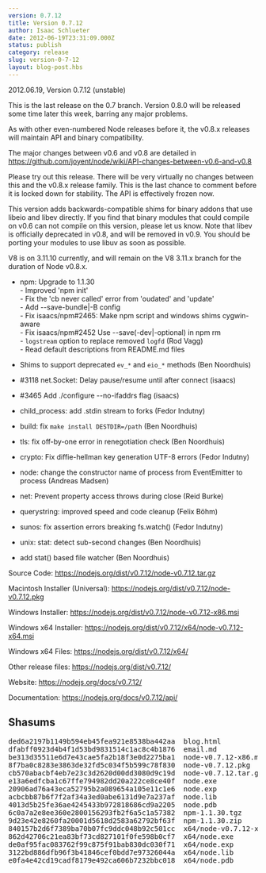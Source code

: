 ```yaml
---
version: 0.7.12
title: Version 0.7.12
author: Isaac Schlueter
date: 2012-06-19T23:31:09.000Z
status: publish
category: release
slug: version-0-7-12
layout: blog-post.hbs
---
```


<p>2012.06.19, Version 0.7.12 (unstable)  </p>
<p>This is the last release on the 0.7 branch.  Version 0.8.0 will be released some time later this week, barring any major problems.  </p>
<p>As with other even-numbered Node releases before it, the v0.8.x releases will maintain API and binary compatibility.  </p>
<p>The major changes between v0.6 and v0.8 are detailed in <a href="https://github.com/joyent/node/wiki/API-changes-between-v0.6-and-v0.8">https://github.com/joyent/node/wiki/API-changes-between-v0.6-and-v0.8</a>  </p>
<p>Please try out this release.  There will be very virtually no changes between this and the v0.8.x release family.  This is the last chance to comment before it is locked down for stability.  The API is effectively frozen now.  </p>
<p>This version adds backwards-compatible shims for binary addons that use libeio and libev directly.  If you find that binary modules that could compile on v0.6 can not compile on this version, please let us know. Note that libev is officially deprecated in v0.8, and will be removed in v0.9.  You should be porting your modules to use libuv as soon as possible.  </p>
<p>V8 is on 3.11.10 currently, and will remain on the V8 3.11.x branch for the duration of Node v0.8.x.   </p>
<ul>   <li><p>npm: Upgrade to 1.1.30<br> - Improved &#39;npm init&#39;<br> - Fix the &#39;cb never called&#39; error from &#39;oudated&#39; and &#39;update&#39;<br> - Add --save-bundle|-B config<br> - Fix isaacs/npm#2465: Make npm script and windows shims cygwin-aware<br> - Fix isaacs/npm#2452 Use --save(-dev|-optional) in npm rm<br> - <code>logstream</code> option to replace removed <code>logfd</code> (Rod Vagg)<br> - Read default descriptions from README.md files </p>
  </li> <li><p>Shims to support deprecated <code>ev_*</code> and <code>eio_*</code> methods (Ben Noordhuis)</p>
  </li> <li><p>#3118 net.Socket: Delay pause/resume until after connect (isaacs)</p>
  </li> <li><p>#3465 Add ./configure --no-ifaddrs flag (isaacs)</p>
  </li> <li><p>child_process: add .stdin stream to forks (Fedor Indutny)</p>
  </li> <li><p>build: fix <code>make install DESTDIR=/path</code> (Ben Noordhuis)</p>
  </li> <li><p>tls: fix off-by-one error in renegotiation check (Ben Noordhuis)</p>
  </li> <li><p>crypto: Fix diffie-hellman key generation UTF-8 errors (Fedor Indutny)</p>
  </li> <li><p>node: change the constructor name of process from EventEmitter to process (Andreas Madsen)</p>
  </li> <li><p>net: Prevent property access throws during close (Reid Burke)</p>
  </li> <li><p>querystring: improved speed and code cleanup (Felix Böhm)</p>
  </li> <li><p>sunos: fix assertion errors breaking fs.watch() (Fedor Indutny)</p>
  </li> <li><p>unix: stat: detect sub-second changes (Ben Noordhuis)</p>
  </li> <li><p>add stat() based file watcher (Ben Noordhuis)</p>
  </li> </ul> <p>Source Code: <a href="https://nodejs.org/dist/v0.7.12/node-v0.7.12.tar.gz">https://nodejs.org/dist/v0.7.12/node-v0.7.12.tar.gz</a>  </p>
  <p>Macintosh Installer (Universal): <a href="https://nodejs.org/dist/v0.7.12/node-v0.7.12.pkg">https://nodejs.org/dist/v0.7.12/node-v0.7.12.pkg</a>  </p>
  <p>Windows Installer: <a href="https://nodejs.org/dist/v0.7.12/node-v0.7.12-x86.msi">https://nodejs.org/dist/v0.7.12/node-v0.7.12-x86.msi</a>  </p>
  <p>Windows x64 Installer: <a href="https://nodejs.org/dist/v0.7.12/x64/node-v0.7.12-x64.msi">https://nodejs.org/dist/v0.7.12/x64/node-v0.7.12-x64.msi</a>  </p>
  <p>Windows x64 Files: <a href="https://nodejs.org/dist/v0.7.12/x64/">https://nodejs.org/dist/v0.7.12/x64/</a>  </p>
  <p>Other release files: <a href="https://nodejs.org/dist/v0.7.12/">https://nodejs.org/dist/v0.7.12/</a>  </p>
  <p>Website: <a href="https://nodejs.org/docs/v0.7.12/">https://nodejs.org/docs/v0.7.12/</a>  </p>
  <p>Documentation: <a href="https://nodejs.org/docs/v0.7.12/api/">https://nodejs.org/docs/v0.7.12/api/</a> </p>

<h2>Shasums</h2>

<pre>ded6a2197b1149b594eb45fea921e8538ba442aa  blog.html
dfabff0923d4b4f1d53bd9831514c1ac8c4b1876  email.md
be313d35511e6d7e43cae5fa2b18f3e0d2275ba1  node-v0.7.12-x86.msi
8f7ba0c8283e3863de32fd5c034f5b599c78f830  node-v0.7.12.pkg
cb570abacbf4eb7e23c3d2620d00dd3080d9c19d  node-v0.7.12.tar.gz
e13a6edfcba1c67ffe794982dd20a222ce8ce40f  node.exe
20906ad76a43eca52795b2a089654a105e11c1e6  node.exp
acbcbb87b6f7f2af34a3ed0abe6131d9e7a237af  node.lib
4013d5b25fe36ae4245433b972818686cd9a2205  node.pdb
6c0a7a2e8ee360e2800156293fb2f6a5c1a57382  npm-1.1.30.tgz
9d23e42e8260fa20001d5618d2583a62792bf63f  npm-1.1.30.zip
840157b2d6f7389ba70b07fc9ddc048b92c501cc  x64/node-v0.7.12-x64.msi
862d42706c21ea83bf73cd827101f0fe598b0cf7  x64/node.exe
de0af95fac083762f99c875f91bab830dc030f71  x64/node.exp
3122bd886dfb96f3b41846cef0bdd7e97326044a  x64/node.lib
e0fa4e42cd19cadf8179e492ca606b7232bbc018  x64/node.pdb</pre>
